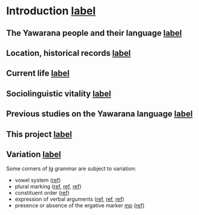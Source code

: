 # Introduction [label](intro)

## The Yawarana people and their language [label](sec:people)

## Location, historical records [label](sec:context)

## Current life [label](sec:currentlife)

## Sociolinguistic vitality [label](sec:vitality)

## Previous studies on the Yawarana language [label](sec:previous)

## This project [label](sec:thisproject)

## Variation [label](sec:variation)
Some corners of [lg](yab) grammar are subject to variation:

* vowel system ([ref](sec:vowels))
* plural marking ([ref](sec:nominalnumber), [ref](sec:verbalnumber), [ref](postp))
* constituent order ([ref](wordorder))
* expression of verbal arguments ([ref](simpleverb), [ref](sec:nominalperson), [ref](sec:verbperson))
* presence or absence of the ergative marker [mp](ya-erg) ([ref](simpleverb))

